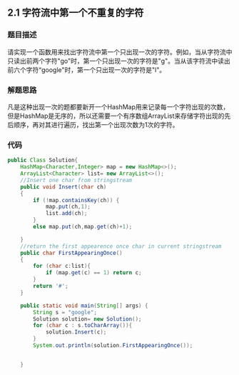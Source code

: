 ## 2.1 字符流中第一个不重复的字符

### 题目描述

请实现一个函数用来找出字符流中第一个只出现一次的字符。例如，当从字符流中只读出前两个字符"go"时，第一个只出现一次的字符是"g"。当从该字符流中读出前六个字符“google"时，第一个只出现一次的字符是"l"。
### 解题思路
凡是这种出现一次的题都要新开一个HashMap用来记录每一个字符出现的次数，但是HashMap是无序的，所以还需要一个有序数组ArrayList来存储字符出现的先后顺序，再对其进行遍历，找出第一个出现次数为1次的字符。
### 代码
```java
public Class Solution{
	HashMap<Character,Integer> map = new HashMap<>();
    ArrayList<Character> list= new ArrayList<>();
    //Insert one char from stringstream
    public void Insert(char ch)
    {
        if (!map.containsKey(ch)) {
            map.put(ch,1);
            list.add(ch);
        }
        else map.put(ch,map.get(ch)+1);

    }
    //return the first appearence once char in current stringstream
    public char FirstAppearingOnce()
    {
        for (char c:list){
            if (map.get(c) == 1) return c;
        }
        return '#';
    }

    public static void main(String[] args) {
        String s = "google";
        Solution solution= new Solution();
        for (char c : s.toCharArray()){
            solution.Insert(c);
        }
        System.out.println(solution.FirstAppearingOnce());


    }
```